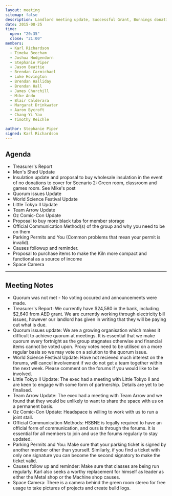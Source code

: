 ```yaml
---
layout: meeting
sitemap: false
description: Landlord meeting update, Successful Grant, Bunnings donation, Merchandise proposal, Headspace meeting update, World Science Festival, PPE budgeting, Comicon Workshop 
date: 2015-08-25
time:
  open: "20:35"
  close: "21:00"
members:
  - Karl Richardson
  - Timeka Beecham
  - Joshua Hodgendorn
  - Stephanie Piper
  - Jason Beattie
  - Brendan Carmichael
  - Luke Hovington
  - Brendan Halliday
  - Brendan Hall
  - James Churchill
  - Mike Ando
  - Blair Calderara
  - Margarat Drinkwater
  - Aaron Bycroft
  - Chang-Yi Yao
  - Timothy Reichle

author: Stephanie Piper
signed: Karl Richardson
---
```


## Agenda

  - Treasurer's Report
  - Men's Shed Update
  - Insulation update and proposal to buy wholesale insulation in the event of no donations to cover for Scenario 2: Green room, classroom and games room. See Mike's post
  - Quorum issues Update
  - World Science Festival Update 
  - Little Tokyo II Update
  - Team Arrow Update
  - Oz Comic-Con Update
  - Proposal to buy more black tubs for member storage
  - Official Communication Method(s) of the group and why you need to be on them
  - Parking Permits and You (Common problems that mean your permit is invalid).
  - Causes followup and reminder.
  - Proposal to purchase items to make the Kiln more compact and functional as a source of income
  - Space Camera

---

## Meeting Notes

  - Quorum was not met - No voting occured and announcements were made. 
  - Treasurer's Report: We currently have $24,580 in the bank, including $2,640 from AED grant. We are currently working through electricity bill issues, however our landlord has given in writing that they will be paying out what is due. 
  - Quorum issues update: We are a growing organisation which makes it difficult to achieve quorum at meetings.  It is essential that we make quorum every fortnight as the group stagnates otherwise and financial items cannot be voted upon.  Proxy votes need to be utilised on a more regular basis so we may vote on a solution to the quorum issue. 
  - World Science Festival Update: Have not recieved much interest on the forums, will cancel involvement if we do not get a team together within the next week. Please comment on the forums if you would like to be involved. 
  - Little Tokyo II Update:  The exec had a meeting with Little Tokyo II and are keen to engage with some form of partnership.  Details are yet to be finalised. 
  - Team Arrow Update:  The exec had a meeting with Team Arrow and we found that they would be unlikely to want to share the space with us on a permanent basis.  
  - Oz Comic-Con Update:  Headspace is willing to work with us to run a joint stall.  
  - Official Communication Methods:  HSBNE is legally required to have an official form of communication, and ours is through the forums.  It is essential for all members to join and use the forums regularly to stay updated. 
  - Parking Permits and You: Make sure that your parking ticket is signed by another member other than yourself.  Similarly, if you find a ticket with only one signature you can become the second signatory to make the ticket valid. 
  - Causes follow up and reminder:  Make sure that classes are being run regularly.  Karl also seeks a worthy replacement for himself as leader as either the Metal shop or the Machine shop causes.  
  - Space Camera:  There is a camera behind the green room stereo for free usage to take pictures of projects and create build logs. 
